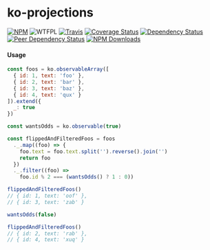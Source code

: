 # ko-projections

[![NPM](https://img.shields.io/npm/v/ko-projections.svg)](https://www.npmjs.com/package/ko-projections)
![WTFPL](https://img.shields.io/npm/l/ko-projections.svg)
[![Travis](https://img.shields.io/travis/Profiscience/ko-projections.svg)](https://travis-ci.org/Profiscience/ko-projections)
[![Coverage Status](https://coveralls.io/repos/github/Profiscience/ko-projections/badge.svg?branch=master)](https://coveralls.io/github/Profiscience/ko-projections?branch=master)
[![Dependency Status](https://img.shields.io/david/Profiscience/ko-projections.svg)](https://david-dm.org/Profiscience/ko-projections)
[![Peer Dependency Status](https://img.shields.io/david/peer/Profiscience/ko-projections.svg?maxAge=2592000)](https://david-dm.org/Profiscience/ko-projections#info=peerDependencies&view=table)
[![NPM Downloads](https://img.shields.io/npm/dt/ko-projections.svg?maxAge=2592000)](http://npm-stat.com/charts.html?package=ko-projections&author=&from=&to=)

#### Usage

```javascript
const foos = ko.observableArray([
  { id: 1, text: 'foo' },
  { id: 2, text: 'bar' },
  { id: 3, text: 'baz' },
  { id: 4, text: 'qux' }
]).extend({
  _: true
})

const wantsOdds = ko.observable(true)

const flippedAndFilteredFoos = foos
  ._.map((foo) => {
    foo.text = foo.text.split('').reverse().join('')
    return foo
  })
  ._.filter((foo) =>
    foo.id % 2 === (wantsOdds() ? 1 : 0))

flippedAndFilteredFoos()
// { id: 1, text: 'oof' },
// { id: 3, text: 'zab' }

wantsOdds(false)

flippedAndFilteredFoos()
// { id: 2, text: 'rab' },
// { id: 4, text: 'xuq' }
```
